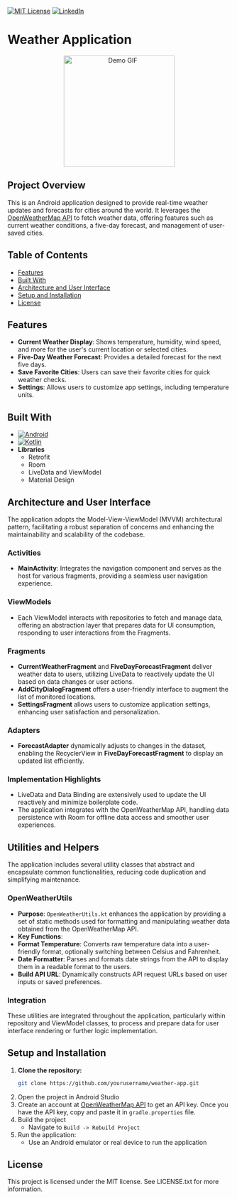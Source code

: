 [![MIT License][license-shield]][license-url]
[![LinkedIn][linkedin-shield]][linkedin-url]

# Weather Application

<p align="center">
  <img src="./demo/five-day.gif" alt="Demo GIF" width="250px" height="auto"/>
</p>


<!-- Project Overview -->

## Project Overview
This is an Android application designed to provide real-time weather updates and forecasts for cities around the world. It leverages the [OpenWeatherMap API](https://openweathermap.org/api) to fetch weather data, offering features such as current weather conditions, a five-day forecast, and management of user-saved cities.

<!-- Table of Contents -->

## Table of Contents
* [Features](#features)
* [Built With](#built-with)
* [Architecture and User Interface](#architecture-and-user-interface)
* [Setup and Installation](#setup-and-installation)
* [License](#license)

<!-- Features -->

## Features
* **Current Weather Display**: Shows temperature, humidity, wind speed, and more for the user's current location or selected cities.
* **Five-Day Weather Forecast**: Provides a detailed forecast for the next five days.
* **Save Favorite Cities**: Users can save their favorite cities for quick weather checks.
* **Settings**: Allows users to customize app settings, including temperature units.

<!-- Built With -->

## Built With
- [![Android][Android]][Android-url]
- [![Kotlin][Kotlin]][Kotlin-url]
- **Libraries**
  - Retrofit
  - Room
  - LiveData and ViewModel
  - Material Design

<!-- Architecture and User Interface -->

## Architecture and User Interface
The application adopts the Model-View-ViewModel (MVVM) architectural pattern, facilitating a robust separation of concerns and enhancing the maintainability and scalability of the codebase.

### Activities
- **MainActivity**: Integrates the navigation component and serves as the host for various fragments, providing a seamless user navigation experience.

### ViewModels
- Each ViewModel interacts with repositories to fetch and manage data, offering an abstraction layer that prepares data for UI consumption, responding to user interactions from the Fragments.

### Fragments
- **CurrentWeatherFragment** and **FiveDayForecastFragment** deliver weather data to users, utilizing LiveData to reactively update the UI based on data changes or user actions.
- **AddCityDialogFragment** offers a user-friendly interface to augment the list of monitored locations.
- **SettingsFragment** allows users to customize application settings, enhancing user satisfaction and personalization.

### Adapters
- **ForecastAdapter** dynamically adjusts to changes in the dataset, enabling the RecyclerView in **FiveDayForecastFragment** to display an updated list efficiently.

### Implementation Highlights
- LiveData and Data Binding are extensively used to update the UI reactively and minimize boilerplate code.
- The application integrates with the OpenWeatherMap API, handling data persistence with Room for offline data access and smoother user experiences.

<!-- Utilities and Helpers -->

## Utilities and Helpers

The application includes several utility classes that abstract and encapsulate common functionalities, reducing code duplication and simplifying maintenance.

### OpenWeatherUtils
- **Purpose**: `OpenWeatherUtils.kt` enhances the application by providing a set of static methods used for formatting and manipulating weather data obtained from the OpenWeatherMap API.
- **Key Functions**:
 - **Format Temperature**: Converts raw temperature data into a user-friendly format, optionally switching between Celsius and Fahrenheit.
  - **Date Formatter**: Parses and formats date strings from the API to display them in a readable format to the users.
  - **Build API URL**: Dynamically constructs API request URLs based on user inputs or saved preferences.

### Integration
These utilities are integrated throughout the application, particularly within repository and ViewModel classes, to process and prepare data for user interface rendering or further logic implementation.

<!-- Setup and Installation -->

## Setup and Installation

1. **Clone the repository:**
   ```sh
   git clone https://github.com/yourusername/weather-app.git
   ```
2. Open the project in Android Studio
3. Create an account at [OpenWeatherMap API](https://openweathermap.org/api) to get an API key. Once you have the API key, copy and paste it in `gradle.properties` file.
4. Build the project
    - Navigate to `Build -> Rebuild Project`
5. Run the application:
    - Use an Android emulator or real device to run the application

<!-- License -->

## License
This project is licensed under the MIT license. See LICENSE.txt for more information.


<!-- MARKDOWN LINKS & IMAGES -->
<!-- https://www.markdownguide.org/basic-syntax/#reference-style-links -->

[license-shield]: https://img.shields.io/github/license/othneildrew/Best-README-Template.svg?style=for-the-badge
[license-url]: https://github.com/othneildrew/Best-README-Template/blob/master/LICENSE.txt

[linkedin-shield]: https://img.shields.io/badge/-LinkedIn-black.svg?style=for-the-badge&logo=linkedin&colorB=555
[linkedin-url]: https://www.linkedin.com/in/kaung-myat-htay-win-258ab9251/

[HTML5]: https://img.shields.io/badge/html5-%23E44D26?style=for-the-badge&logo=html5&logoColor=white
[HTML5-url]: https://developer.mozilla.org/en-US/docs/Web/HTML

[CSS3]: https://img.shields.io/badge/css3-%23254DE4?style=for-the-badge&logo=css3&logoColor=white
[CSS3-url]: https://developer.mozilla.org/en-US/docs/Web/CSS

[JavaScript]: https://img.shields.io/badge/javascript-%23F0D91C?style=for-the-badge&logo=javascript&logoColor=white&logoSize=auto
[JavaScript-url]: https://developer.mozilla.org/en-US/docs/Web/JavaScript

[Bootstrap5]: https://img.shields.io/badge/bootstrap5-%238414F8?style=for-the-badge&logo=bootstrap&logoColor=white&logoSize=auto
[Bootstrap5-url]: https://getbootstrap.com/docs/5.0/getting-started/introduction/

[Node.js]: https://img.shields.io/badge/node.js-green?style=for-the-badge&logo=nodedotjs&logoColor=white&logoSize=auto
[Node-url]: https://nodejs.org/en

[Express.js]: https://img.shields.io/badge/express.js-000000?style=for-the-badge&logo=express&logoColor=white&logoSize=auto
[Express-url]: https://expressjs.com/

[MongoDB]: https://img.shields.io/badge/mongodb-4FAA41?style=for-the-badge&logo=mongodb&logoColor=white&logoSize=auto
[MongoDB-url]: https://www.mongodb.com/

[Redis]: https://img.shields.io/badge/redis-e30007?style=for-the-badge&logo=redis&logoColor=white&logoSize=auto
[Redis-url]: https://redis.io/

[RabbitMQ]: https://img.shields.io/badge/rabbitmq-ff6600?style=for-the-badge&logo=rabbitmq&logoColor=white&logoSize=auto
[RabbitMQ-url]: https://www.rabbitmq.com/

[JWT]:https://img.shields.io/badge/jwt-000000?style=for-the-badge&logoColor=white&logoSize=auto
[JWT-url]: https://jwt.io/

[Docker]: https://img.shields.io/badge/docker-blue?style=for-the-badge&logo=docker&logoColor=white&logoSize=auto
[Docker-url]: https://www.docker.com/

[AWS ECS]: https://img.shields.io/badge/aws_ecs-000000?style=for-the-badge&logo=awsfargate&logoColor=white&logoSize=auto
[AWS-url]: https://aws.amazon.com/ecs/

[Kotlin]: https://img.shields.io/badge/kotlin-%23C21EF0?style=for-the-badge&logo=kotlin&logoColor=white&logoSize=auto
[Kotlin-url]: https://kotlinlang.org/

[Android]: https://img.shields.io/badge/android-%233BD682?style=for-the-badge&logo=android&logoColor=white&logoSize=auto
[Android-url]: https://www.android.com/